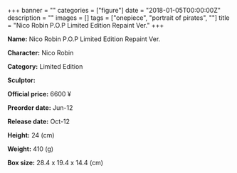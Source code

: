 +++
banner = ""
categories = ["figure"]
date = "2018-01-05T00:00:00Z"
description = ""
images = []
tags = ["onepiece", "portrait of pirates", ""]
title = "Nico Robin P.O.P Limited Edition Repaint Ver."
+++

**Name:** Nico Robin P.O.P Limited Edition Repaint Ver.

**Character:** Nico Robin

**Category:** Limited Edition 

**Sculptor:** 

**Official price:** 6600 ¥

**Preorder date:** Jun-12

**Release date:** Oct-12

**Height:** 24 (cm)

**Weight:** 410 (g)

**Box size:** 28.4 x 19.4 x 14.4 (cm)



